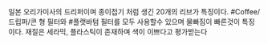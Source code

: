 일본 오리가미사의 드리퍼이며 종이접기 처럼 생긴 20개의 리브가 특징이다. #Coffee/드립퍼/콘 형 필터와 #플랫바텀 필터를 모두 사용할수 있으며 물빠짐이 빠른것이 특징이다.
재질은 세라믹, 플라스틱이 존재하며 색이 이쁘다고 평가받는다
